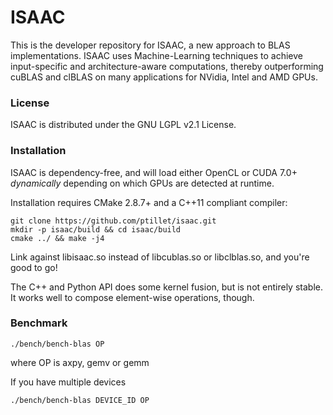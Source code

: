 # ISAAC

This is the developer repository for ISAAC, a new approach to BLAS implementations. 
ISAAC uses Machine-Learning techniques to achieve input-specific and architecture-aware computations, thereby outperforming cuBLAS and clBLAS on many applications for NVidia, Intel and AMD GPUs.

### License

ISAAC is distributed under the GNU LGPL v2.1 License.

### Installation

ISAAC is dependency-free, and will load either OpenCL or CUDA 7.0+ _dynamically_ depending on which GPUs are detected at runtime.

Installation requires CMake 2.8.7+ and a C++11 compliant compiler:  
 

```
git clone https://github.com/ptillet/isaac.git
mkdir -p isaac/build && cd isaac/build
cmake ../ && make -j4
```

Link against libisaac.so instead of libcublas.so or libclblas.so, and you're good to go! 

The C++ and Python API does some kernel fusion, but is not entirely stable. It works well to compose element-wise operations, though.


### Benchmark

```
./bench/bench-blas OP
```
where OP is axpy, gemv or gemm

If you have multiple devices

```
./bench/bench-blas DEVICE_ID OP
```
